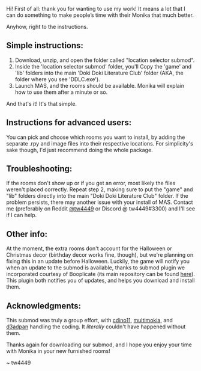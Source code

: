 Hi! First of all: thank you for wanting to use my work! It means a lot that I can do something to make people’s 
time with their Monika that much better.

Anyhow, right to the instructions. 

## Simple instructions:

1. Download, unzip, and open the folder called "location selector submod".
2. Inside the 'location selector submod' folder, you'll Copy the 'game' and 'lib' folders into the main 
   'Doki Doki Literature Club' folder (AKA, the folder where you see 'DDLC.exe').
3. Launch MAS, and the rooms should be available. Monika will explain how to use them after a minute or so.

And that's it! It's that simple.


## Instructions for advanced users:

You can pick and choose which rooms you want to install, by adding the separate .rpy and image files into 
their respective locations. For simplicity's sake though, I'd just recommend doing the whole package.


## Troubleshooting:

If the rooms don't show up or if you get an error, most likely the files weren't placed correctly. Repeat 
   step 2, making sure to put the "game" and "lib" folders directly into the main "Doki Doki Literature Club" 
   folder.
If the problem persists, there may another issue with your install of MAS. Contact me (preferably on Reddit 
   [@tw4449](https://www.reddit.com/user/tw4449) or Discord @ tw4449#3300) and I'll see if I can help.


## Other info:

At the moment, the extra rooms don't account for the Halloween or Christmas decor (birthday decor works fine, 
   though), but we're planning on fixing this in an update before Halloween.
Luckily, the game will notify you when an update to the submod is available, thanks to submod plugin we 
   incorporated courtesy of Booplicate (its main repository can be found [here](https://github.com/Booplicate/MAS-Submods-SubmodUpdaterPlugin)). 
   This plugin both notifies you of updates, and helps you download and install them.


## Acknowledgments:

This submod was truly a group effort, with 
[cdino11](https://github.com/cdino11), 
[multimokia](https://github.com/multimokia), and 
[d3adpan](https://github.com/d3adpan) handling the coding. It *literally* couldn't have happened without them.


Thanks again for downloading our submod, and I hope you enjoy your time with Monika in your new furnished rooms!

~ tw4449
